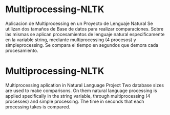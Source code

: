 # Multiprocessing-NLTK
Aplicacion de Multiprocessing en un Proyecto de Lenguaje Natural
Se utilizan dos tamaños de Base de datos para realizar comparaciones. Sobre las mismas se aplican procesamientos de lenguaje natural especificamente en la variable string, mediante multiprocessing (4 procesos) y simpleprocessing. Se compara el tiempo en segundos que demora cada procesamiento.

# Multiprocessing-NLTK
Multiprocessing aplication in Natural Language Project
Two database sizes are used to make comparisons. On them natural language processing is applied specifically in the string variable, through multiprocessing (4 processes) and simple processing. The time in seconds that each processing takes is compared.
